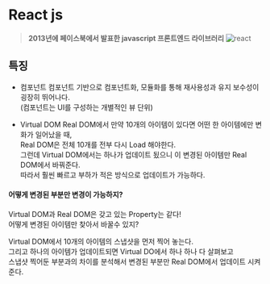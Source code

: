 # React js
> **2013년에 페이스북에서 발표한 javascript 프론트엔드 라이브러리**
![react](https://user-images.githubusercontent.com/43642411/106377441-57b16600-63e0-11eb-97b7-1eadfd15a2ec.png)

## 특징 
* 컴포넌트 
컴포넌트 기반으로 컴포넌트화, 모듈화를 통해 재사용성과 유지 보수성이 굉장히 뛰어나다. <br>
(컴포넌트는 UI를 구성하는 개별적인 뷰 단위)

* Virtual DOM 
Real DOM에서 만약 10개의 아이템이 있다면 어떤 한 아이템에만 변화가 일어났을 때,<br>
Real DOM은 전체 10개를 전부 다시 Load 해야한다.<br>
그런데 Virtual DOM에서는 하나가 업데이트 됬으니 이 변경된 아이템만 Real DOM에서 바꿔준다.<br>
따라서 훨씬 빠르고 부하가 적은 방식으로 업데이트가 가능하다.

#### 어떻게 변경된 부분만 변경이 가능하지?
Virtual DOM과 Real DOM은 갖고 있는 Property는 같다!<br>
어떻게 변경된 아이템만 찾아서 바꿀수 있지?<br>

Virtual DOM에서 10개의 아이템의 스냅샷을 먼저 찍어 놓는다. <br>
그리고 하나의 아이템가 업데이트되면 Virtual DO에서 하나 하나 다 살펴보고<br>
스냅샷 찍어둔 부분과의 차이를 분석해서 변경된 부분만 Real DOM에서 업데이트 시켜준다.
